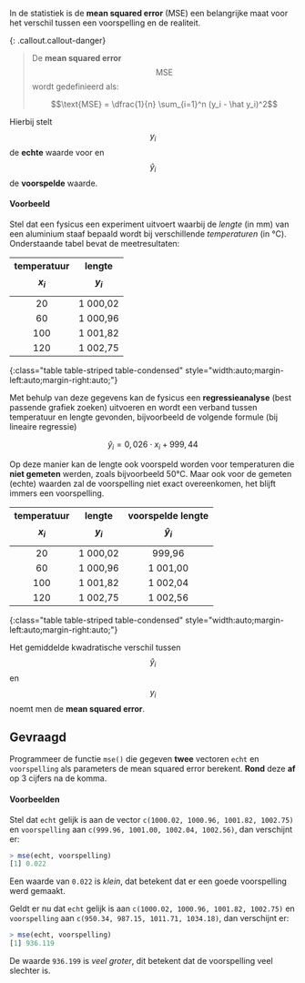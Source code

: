 In de statistiek is de **mean squared error** (MSE) een belangrijke maat voor het verschil tussen een voorspelling en de realiteit.

{: .callout.callout-danger}
> De **mean squared error** $$\text{MSE}$$ wordt gedefinieerd als:
>
> $$\text{MSE} = \dfrac{1}{n} \sum_{i=1}^n (y_i - \hat y_i)^2$$

Hierbij stelt $$y_i$$ de **echte** waarde voor en $$\hat y_i$$ de **voorspelde** waarde.

#### Voorbeeld
Stel dat een fysicus een experiment uitvoert waarbij de *lengte* (in mm) van een aluminium staaf bepaald wordt bij verschillende *temperaturen* (in °C). Onderstaande tabel bevat de meetresultaten:

| temperatuur $$x_i$$ | lengte $$y_i$$ | 
|:-------------------:|:--------------:|
| 20                  | 1 000,02       |
| 60                  | 1 000,96       |
| 100                 | 1 001,82       |
| 120                 | 1 002,75       |
{:class="table table-striped table-condensed" style="width:auto;margin-left:auto;margin-right:auto;"}

Met behulp van deze gegevens kan de fysicus een **regressieanalyse** (best passende grafiek zoeken) uitvoeren en wordt een verband tussen temperatuur en lengte gevonden, bijvoorbeeld de volgende formule (bij lineaire regressie)

$$
    \hat y_i = 0,026\cdot x_i + 999,44
$$

Op deze manier kan de lengte ook voorspeld worden voor temperaturen die **niet gemeten** werden, zoals bijvoorbeeld 50°C. Maar ook voor de gemeten (echte) waarden zal de voorspelling niet exact overeenkomen, het blijft immers een voorspelling.

| temperatuur $$x_i$$ | lengte $$y_i$$ | voorspelde lengte $$\hat y_i$$ | 
|:-------------------:|:--------------:|:------------------------------:|
| 20                  | 1 000,02       | 999,96                         | 
| 60                  | 1 000,96       | 1 001,00                       |
| 100                 | 1 001,82       | 1 002,04                       |
| 120                 | 1 002,75       | 1 002,56                       |
{:class="table table-striped table-condensed" style="width:auto;margin-left:auto;margin-right:auto;"}

Het gemiddelde kwadratische verschil tussen $$\hat y_i$$ en $$y_i$$ noemt men de **mean squared error**.

## Gevraagd

Programmeer de functie `mse()` die gegeven **twee** vectoren `echt` en `voorspelling` als parameters de mean squared error berekent.
**Rond** deze **af** op 3 cijfers na de komma.

#### Voorbeelden

Stel dat `echt` gelijk is aan de vector `c(1000.02, 1000.96, 1001.82, 1002.75)` en `voorspelling` aan `c(999.96, 1001.00, 1002.04, 1002.56)`, dan verschijnt er:

```R
> mse(echt, voorspelling) 
[1] 0.022
```

Een waarde van `0.022` is *klein*, dat betekent dat er een goede voorspelling werd gemaakt.


Geldt er nu dat `echt` gelijk is aan `c(1000.02, 1000.96, 1001.82, 1002.75)` en `voorspelling` aan `c(950.34, 987.15, 1011.71, 1034.18)`, dan verschijnt er:

```R
> mse(echt, voorspelling)
[1] 936.119
```
De waarde `936.199` is *veel groter*, dit betekent dat de voorspelling veel slechter is.